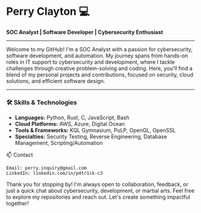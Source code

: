 # Perry Clayton 💻

**SOC Analyst | Software Developer | Cybersecurity Enthusiast**

---

Welcome to my GitHub! I'm a SOC Analyst with a passion for cybersecurity, software development, and automation. My journey spans from hands-on roles in IT support to cybersecurity and development, where I tackle challenges through creative problem-solving and coding. Here, you'll find a blend of my personal projects and contributions, focused on security, cloud solutions, and efficient software design.

---

### 🛠️ Skills & Technologies

- **Languages:** Python, Rust, C, JavaScript, Bash
- **Cloud Platforms:** AWS, Azure, Digital Ocean
- **Tools & Frameworks:** KQL Gymnasium, PuLP, OpenGL, OpenSSL
- **Specialties:** Security Testing, Reverse Engineering, Database Management, Scripting/Automation


📫 Contact

    Email: perry.inquiry@gmail.com
    LinkedIn: linkedin.com/in/p4tr1ck-c3

Thank you for stopping by! I'm always open to collaboration, feedback, or just a quick chat about cybersecurity, development, or martial arts. Feel free to explore my repositories and reach out. Let's create something impactful together!
